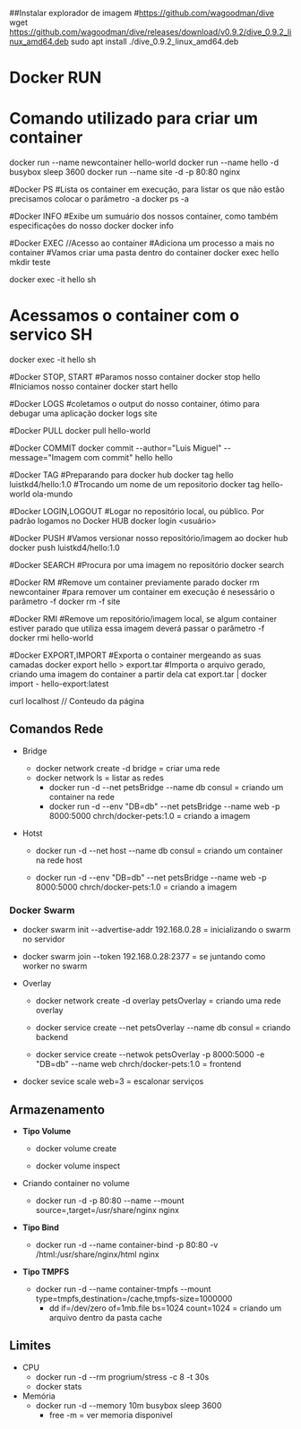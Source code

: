 ##Instalar explorador de imagem
#https://github.com/wagoodman/dive
wget https://github.com/wagoodman/dive/releases/download/v0.9.2/dive_0.9.2_linux_amd64.deb
sudo apt install ./dive_0.9.2_linux_amd64.deb

# Docker RUN
# Comando utilizado para criar um container
docker run --name newcontainer hello-world
docker run --name hello -d busybox sleep 3600
docker run --name site -d -p 80:80 nginx

#Docker PS
#Lista os container em execução, para listar os que não estão precisamos colocar o parâmetro -a
docker ps -a

#Docker INFO
#Exibe um sumuário dos nossos container, como também especificações do nosso docker
docker info

#Docker EXEC //Acesso ao container
#Adiciona um processo a mais no container
#Vamos criar uma pasta dentro do container
docker exec hello mkdir teste 

docker exec -it hello sh

# Acessamos o container com o servico SH
docker exec -it hello sh

#Docker STOP, START
#Paramos nosso container
docker stop hello
#Iniciamos nosso container
docker start hello

#Docker LOGS
#coletamos o output do nosso container, ótimo para debugar uma aplicação
docker logs site

#Docker PULL
docker pull hello-world

#Docker COMMIT
docker commit --author="Luis Miguel" --message="Imagem com commit" hello hello

#Docker TAG
#Preparando para docker hub
docker tag hello luistkd4/hello:1.0
#Trocando um nome de um repositorio
docker tag hello-world ola-mundo

#Docker LOGIN,LOGOUT
#Logar no repositório local, ou público. Por padrão logamos no Docker HUB
docker login <usuário>

#Docker PUSH
#Vamos versionar nosso repositório/imagem ao docker hub
docker push luistkd4/hello:1.0

#Docker SEARCH
#Procura por uma imagem no repositório
docker search <consulta>

#Docker RM
#Remove um container previamente parado
docker rm newcontainer
#para remover um container em execução é nesessário o parâmetro -f
docker rm -f site

#Docker RMI
#Remove um repositório/imagem local, se algum container estiver parado que utiliza essa imagem deverá passar o parâmetro -f
docker rmi hello-world

#Docker EXPORT,IMPORT
#Exporta o container mergeando as suas camadas
docker export hello > export.tar
#Importa o arquivo gerado, criando uma imagem do container a partir dela
cat export.tar | docker import - hello-export:latest





curl localhost // Conteudo da página



## Comandos Rede



- Bridge 
  - docker network  create -d bridge <nome da rede> = criar uma rede
  - docker network ls = listar as redes 
    - docker run -d --net petsBridge --name db consul = criando um container na rede
    - docker run -d --env "DB=db" --net petsBridge --name web -p 8000:5000 chrch/docker-pets:1.0 = criando a imagem



- Hotst

  - docker run -d --net host --name db consul = criando um container na rede host

  - docker run -d --env "DB=db" --net petsBridge --name web -p 8000:5000 chrch/docker-pets:1.0 = criando a imagem 

    

### Docker Swarm 

- docker swarm init --advertise-addr 192.168.0.28 = inicializando o swarm no servidor
- docker swarm join --token <token gerado> 192.168.0.28:2377 = se juntando como worker no swarm

- Overlay

  - docker network create -d overlay petsOverlay = criando uma rede overlay

  - docker service create --net petsOverlay --name db consul = criando backend

  - docker service create --netwok petsOverlay -p 8000:5000 -e "DB=db" --name web chrch/docker-pets:1.0 = frontend

- docker sevice scale web=3 = escalonar serviços



## Armazenamento 

- __Tipo Volume__

  - docker volume create<nome volume>

  - docker volume inspect <nome do volume>

- Criando container no volume
  - docker run -d -p 80:80 --name <nome do container> --mount source=<nome do volume>,target=/usr/share/nginx nginx
- __Tipo  Bind__
  - docker run -d --name container-bind -p 80:80 -v /html:/usr/share/nginx/html nginx
- __Tipo TMPFS__ 
  - docker run -d --name container-tmpfs --mount type=tmpfs,destination=/cache,tmpfs-size=1000000 
    - dd if=/dev/zero of=1mb.file bs=1024 count=1024 = criando um arquivo dentro da pasta cache



## Limites

- CPU
  - docker run -d --rm progrium/stress -c 8 -t 30s
  - docker stats
- Memória
  - docker run -d --memory 10m busybox sleep 3600
    - free -m = ver memoria disponivel



